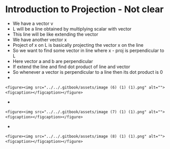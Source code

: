 # Introduction to Projection - Not clear

* We have a vector v
* L will be a line obtained by multiplying scalar with vector
* This line will be like extending the vector
* We have another vector x
* Project of x on L is basically projecting the vector x on the line
* So we want to find some vector in line where x - proj is perpendicular to L
* Here vector a and b are perpendicular
* If extend the line and find dot product of line and vector
* So whenever a vector is perpendicular to a line then its dot product is 0
*

    <figure><img src="../../.gitbook/assets/image (6) (1) (1).png" alt=""><figcaption></figcaption></figure>
*

    <figure><img src="../../.gitbook/assets/image (7) (1) (1).png" alt=""><figcaption></figcaption></figure>
*

    <figure><img src="../../.gitbook/assets/image (8) (1) (1).png" alt=""><figcaption></figcaption></figure>
